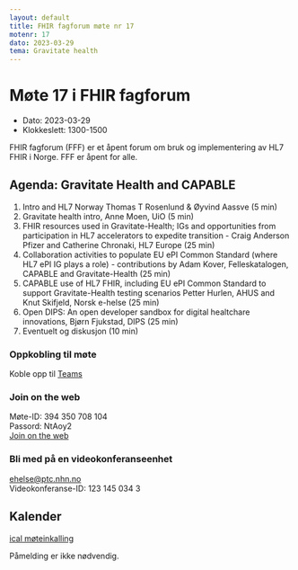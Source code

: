 ```yaml
---
layout: default
title: FHIR fagforum møte nr 17
motenr: 17
dato: 2023-03-29
tema: Gravitate health
---
```


# Møte 17 i FHIR fagforum

* Dato: 2023-03-29
* Klokkeslett: 1300-1500

FHIR fagforum (FFF) er et åpent forum om bruk og implementering av HL7 FHIR i Norge. FFF er åpent for alle.

## Agenda: Gravitate Health and CAPABLE

1. Intro and HL7 Norway Thomas T Rosenlund & Øyvind Aassve (5 min)
2. Gravitate health intro, Anne Moen, UiO (5 min)
3. FHIR resources used in Gravitate-Health; IGs and opportunities from participation in HL7 accelerators to expedite transition - Craig Anderson Pfizer and Catherine Chronaki, HL7 Europe (25 min)
4. Collaboration activities to populate EU ePI Common Standard (where HL7 ePI IG plays a role) - contributions by Adam Kover, Felleskatalogen, CAPABLE and Gravitate-Health (25 min)
5. CAPABLE use of HL7 FHIR, including EU ePI Common Standard to support Gravitate-Health testing scenarios Petter Hurlen, AHUS and Knut Skifjeld, Norsk e-helse (25 min)
6. Open DIPS: An open developer sandbox for digital healtchare innovations, Bjørn Fjukstad, DIPS (25 min)
7. Eventuelt og diskusjon (10 min)

### Oppkobling til møte

Koble opp til [Teams](https://teams.microsoft.com/l/meetup-join/19%3ameeting_YWY2ZTk0MDktOWFlMy00ZDI2LWEwYmMtZDI1ZDFlNGQ3NjJi%40thread.v2/0?context=%7b%22Tid%22%3a%221f8fc8cc-99b4-410a-95fa-286dd143b04d%22%2c%22Oid%22%3a%22a216d89f-4166-4e08-9907-183e70a2a420%22%7d)

### Join on the web

Møte-ID: 394 350 708 104  
Passord: NtAoy2  
[Join on the web](https://www.microsoft.com/microsoft-teams/join-a-meeting)

### Bli med på en videokonferanseenhet

ehelse@ptc.nhn.no  
Videokonferanse-ID: 123 145 034 3

## Kalender

[ical møteinkalling](ical/FHIR%20fagforum%20%2317.ics)

Påmelding er ikke nødvendig.
